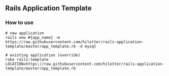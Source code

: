 ## Rails Application Template

### How to use

```
# new application
rails new #{app_name} -m https://raw.githubusercontent.com/hilotter/rails-application-template/master/app_template.rb -d mysql

# existing application (override)
rake rails:template LOCATION=https://raw.githubusercontent.com/hilotter/rails-application-template/master/app_template.rb
```

